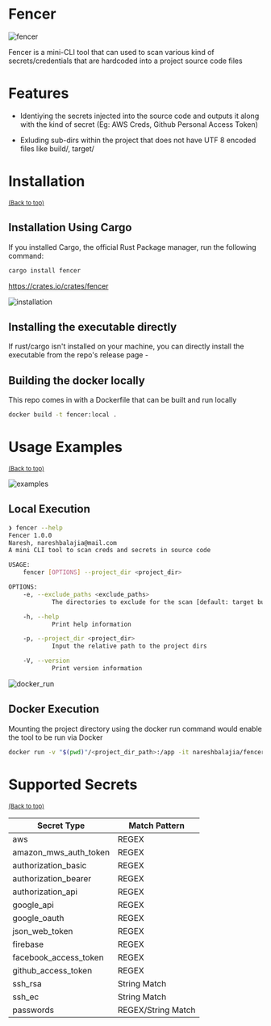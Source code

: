 # Fencer

![fencer](https://user-images.githubusercontent.com/9593102/182126268-6be18cc0-6216-482b-b219-0cc06b5632ca.jpg)

Fencer is a mini-CLI tool that can used to scan various kind of secrets/credentials that are hardcoded into a project source code files

# Features

- Identiying the secrets injected into the source code and outputs it along with the kind of secret (Eg: AWS Creds, Github Personal Access Token)

- Exluding sub-dirs within the project that does not have UTF 8 encoded files like build/, target/


# Installation
<sup>[(Back to top)](#table-of-contents)</sup>

## Installation Using Cargo

If you installed Cargo, the official Rust Package manager, run the following command:

```sh
cargo install fencer
```

https://crates.io/crates/fencer

![installation](https://user-images.githubusercontent.com/9593102/182124350-8c1724ec-de08-4ff8-a7ef-67714156ae8e.gif)


## Installing the executable directly

If rust/cargo isn't installed on your machine, you can directly install the executable from the repo's release page
    - <Coming Soon>

## Building the docker locally

This repo comes in with a Dockerfile that can be built and run locally

```sh
docker build -t fencer:local .
```


# Usage Examples
<sup>[(Back to top)](#table-of-contents)</sup>
  
![examples](https://user-images.githubusercontent.com/9593102/182124413-7752f066-9446-42de-93b3-29d7b2b2eeb6.gif)

## Local Execution

```bash
❯ fencer --help
Fencer 1.0.0
Naresh, nareshbalajia@mail.com
A mini CLI tool to scan creds and secrets in source code

USAGE:
    fencer [OPTIONS] --project_dir <project_dir>

OPTIONS:
    -e, --exclude_paths <exclude_paths>
            The directories to exclude for the scan [default: target build .git]

    -h, --help
            Print help information

    -p, --project_dir <project_dir>
            Input the relative path to the project dirs

    -V, --version
            Print version information
```

![docker_run](https://user-images.githubusercontent.com/9593102/182124538-02420ddf-0641-4b5c-b597-e4750e190109.gif)

## Docker Execution
Mounting the project directory using the docker run command would enable the tool to be run via Docker


```bash
docker run -v "$(pwd)"/<project_dir_path>:/app -it nareshbalajia/fencer:latest --project_dir /app
```

# Supported Secrets
<sup>[(Back to top)](#table-of-contents)</sup>

| Secret Type | Match Pattern |
| --- | --- |
| aws | REGEX |
| amazon_mws_auth_token | REGEX |
| authorization_basic | REGEX |
| authorization_bearer | REGEX |
| authorization_api | REGEX |
| google_api | REGEX |
| google_oauth | REGEX |
| json_web_token | REGEX |
| firebase | REGEX |
| facebook_access_token | REGEX |
| github_access_token | REGEX |
| ssh_rsa | String Match |
| ssh_ec | String Match |
| passwords | REGEX/String Match |
